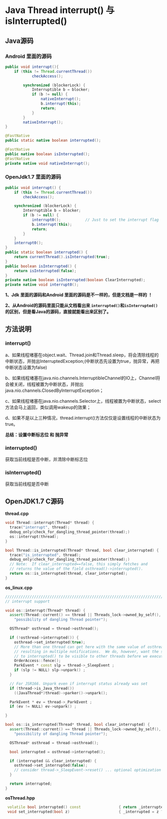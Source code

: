 # Java Thread interrupt() 与 isInterrupted()

## Java源码

### Android 里面的源码 

```java
public void interrupt(){
    if (this != Thread.currentThread())
            checkAccess();

        synchronized (blockerLock) {
            Interruptible b = blocker;
            if (b != null) {
                nativeInterrupt();
                b.interrupt(this);
                return;
            }
        }
        nativeInterrupt();
}

@FastNative
public static native boolean interrupted();

@FastNative
public native boolean isInterrupted();
@FastNative
private native void nativeInterrupt();

```

### OpenJdk1.7 里面的源码

```java
public void interrupt() {
    if (this != Thread.currentThread())
        checkAccess();

    synchronized (blockerLock) {
        Interruptible b = blocker;
        if (b != null) {
            interrupt0();           // Just to set the interrupt flag
            b.interrupt(this);
            return;
        }
    }
    interrupt0();
}
public static boolean interrupted() {
    return currentThread().isInterrupted(true);
}
public boolean isInterrupted() {
    return isInterrupted(false);
}
private native boolean isInterrupted(boolean ClearInterrupted);
private native void interrupt0();


```

**1、Jdk 里面的源码和Android 里面的源码是不一样的，但是文档是一样的 ！**

**2、从Android的源码里面只能从文档看出来 `interrupted()`和`isInterrupted()`的区别，但是看Java的源码，直接就能看出来区别了。**

## 方法说明

### interrupt()

a、如果线程堵塞在object.wait、Thread.join和Thread.sleep，将会清除线程的中断状态，并抛出InterruptedException;(中断状态先设置为true，抛异常，再把中断状态设置为false)

b、如果线程堵塞在java.nio.channels.InterruptibleChannel的IO上，Channel将会被关闭，线程被置为中断状态，并抛出java.nio.channels.ClosedByInterruptException；

c、如果线程堵塞在java.nio.channels.Selector上，线程被置为中断状态，select方法会马上返回，类似调用wakeup的效果；

d、如果不是以上三种情况，thread.interrupt()方法仅仅是设置线程的中断状态为true。

**总结：设置中断标志位 和 抛异常**

### interrupted()

获取当前线程是否中断，并清除中断标志位

### isInterrupted()

获取当前线程是否中断

## OpenJDK1.7 C源码

**thread.cpp**

```c++
void Thread::interrupt(Thread* thread) {
  trace("interrupt", thread);
  debug_only(check_for_dangling_thread_pointer(thread);)
  os::interrupt(thread);
}

bool Thread::is_interrupted(Thread* thread, bool clear_interrupted) {
  trace("is_interrupted", thread);
  debug_only(check_for_dangling_thread_pointer(thread);)
  // Note:  If clear_interrupted==false, this simply fetches and
  // returns the value of the field osthread()->interrupted().
  return os::is_interrupted(thread, clear_interrupted);
}

```

**os_linux.cpp**

```c++
////////////////////////////////////////////////////////////////////////////////
// interrupt support

void os::interrupt(Thread* thread) {
  assert(Thread::current() == thread || Threads_lock->owned_by_self(),
    "possibility of dangling Thread pointer");

  OSThread* osthread = thread->osthread();

  if (!osthread->interrupted()) {
    osthread->set_interrupted(true);
    // More than one thread can get here with the same value of osthread,
    // resulting in multiple notifications.  We do, however, want the store
    // to interrupted() to be visible to other threads before we execute unpark().
    OrderAccess::fence();
    ParkEvent * const slp = thread->_SleepEvent ;
    if (slp != NULL) slp->unpark() ;
  }

  // For JSR166. Unpark even if interrupt status already was set
  if (thread->is_Java_thread())
    ((JavaThread*)thread)->parker()->unpark();

  ParkEvent * ev = thread->_ParkEvent ;
  if (ev != NULL) ev->unpark() ;

}

bool os::is_interrupted(Thread* thread, bool clear_interrupted) {
  assert(Thread::current() == thread || Threads_lock->owned_by_self(),
    "possibility of dangling Thread pointer");

  OSThread* osthread = thread->osthread();

  bool interrupted = osthread->interrupted();

  if (interrupted && clear_interrupted) {
    osthread->set_interrupted(false);
    // consider thread->_SleepEvent->reset() ... optional optimization
  }

  return interrupted;
}

```

**osThread.hpp**

```c++
 volatile bool interrupted() const                 { return _interrupted != 0; }
 void set_interrupted(bool z)                      { _interrupted = z ? 1 : 0; }
```



